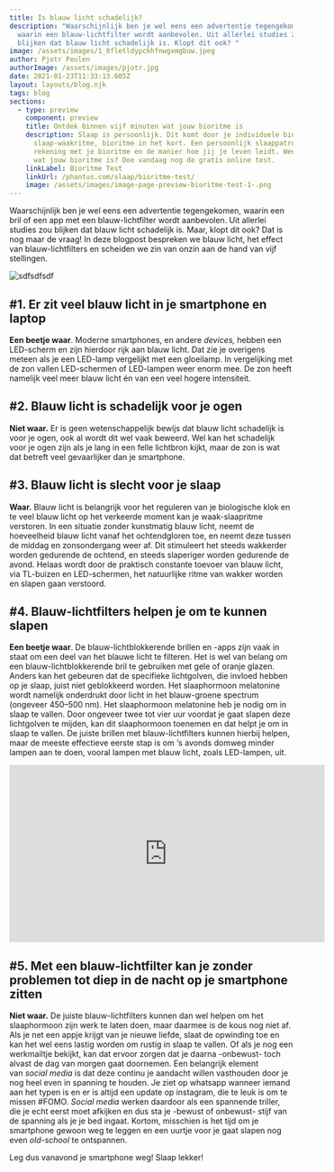 ```yaml
---
title: Is blauw licht schadelijk?
description: "Waarschijnlijk ben je wel eens een advertentie tegengekomen,
  waarin een blauw-lichtfilter wordt aanbevolen. Uit allerlei studies zou
  blijken dat blauw licht schadelijk is. Klopt dit ook? "
image: /assets/images/1_8fletldypckhfnwgxmgbuw.jpeg
author: Pjotr Peulen
authorImage: /assets/images/pjotr.jpg
date: 2021-01-23T11:33:13.605Z
layout: layouts/blog.njk
tags: blog
sections:
  - type: preview
    component: preview
    title: Ontdek binnen vijf minuten wat jouw bioritme is
    description: Slaap is persoonlijk. Dit komt door je individuele biologische
      slaap-waakritme, bioritme in het kort. Een persoonlijk slaappatroon houdt
      rekening met je bioritme en de manier hoe jij je leven leidt. Weet jij al
      wat jouw bioritme is? Doe vandaag nog de gratis online test.
    linkLabel: Bioritme Test
    linkUrl: /phantus.com/slaap/bioritme-test/
    image: /assets/images/image-page-preview-bioritme-test-1-.png
---
```

Waarschijnlijk ben je wel eens een advertentie tegengekomen, waarin een bril of een app met een blauw-lichtfilter wordt aanbevolen. Uit allerlei studies zou blijken dat blauw licht schadelijk is. Maar, klopt dit ook? Dat is nog maar de vraag! In deze blogpost bespreken we blauw licht, het effect van blauw-lichtfilters en scheiden we zin van onzin aan de hand van vijf stellingen.

![sdfsdfsdf](/assets/images/1_8fletldypckhfnwgxmgbuw.jpeg)

## \#1. Er zit veel blauw licht in je smartphone en laptop

**Een beetje waar**. Moderne smartphones, en andere *devices,* hebben een LED-scherm en zijn hierdoor rijk aan blauw licht. Dat zie je overigens meteen als je een LED-lamp vergelijkt met een gloeilamp. In vergelijking met de zon vallen LED-schermen of LED-lampen weer enorm mee. De zon heeft namelijk veel meer blauw licht én van een veel hogere intensiteit.

## \#2. Blauw licht is schadelijk voor je ogen

**Niet waar.** Er is geen wetenschappelijk bewijs dat blauw licht schadelijk is voor je ogen, ook al wordt dit wel vaak beweerd. Wel kan het schadelijk voor je ogen zijn als je lang in een felle lichtbron kijkt, maar de zon is wat dat betreft veel gevaarlijker dan je smartphone.

## \#3. Blauw licht is slecht voor je slaap

**Waar.** Blauw licht is belangrijk voor het reguleren van je biologische klok en te veel blauw licht op het verkeerde moment kan je waak-slaapritme verstoren. In een situatie zonder kunstmatig blauw licht, neemt de hoeveelheid blauw licht vanaf het ochtendgloren toe, en neemt deze tussen de middag en zonsondergang weer af. Dit stimuleert het steeds wakkerder worden gedurende de ochtend, en steeds slaperiger worden gedurende de avond. Helaas wordt door de praktisch constante toevoer van blauw licht, via TL-buizen en LED-schermen, het natuurlijke ritme van wakker worden en slapen gaan verstoord.

## \#4. Blauw-lichtfilters helpen je om te kunnen slapen

**Een beetje waar**. De blauw-lichtblokkerende brillen en -apps zijn vaak in staat om een deel van het blauwe licht te filteren. Het is wel van belang om een blauw-lichtblokkerende bril te gebruiken met gele of oranje glazen. Anders kan het gebeuren dat de specifieke lichtgolven, die invloed hebben op je slaap, juist niet geblokkeerd worden. Het slaaphormoon melatonine wordt namelijk onderdrukt door licht in het blauw-groene spectrum (ongeveer 450–500 nm). Het slaaphormoon melatonine heb je nodig om in slaap te vallen. Door ongeveer twee tot vier uur voordat je gaat slapen deze lichtgolven te mijden, kan dit slaaphormoon toenemen en dat helpt je om in slaap te vallen. De juiste brillen met blauw-lichtfilters kunnen hierbij helpen, maar de meeste effectieve eerste stap is om ‘s avonds domweg minder lampen aan te doen, vooral lampen met blauw licht, zoals LED-lampen, uit.

<iframe width="560" height="315" src="https://www.youtube.com/embed/u-7PvrKoDjk" frameborder="0" allow="accelerometer; autoplay; clipboard-write; encrypted-media; gyroscope; picture-in-picture" allowfullscreen></iframe>

## \#5. Met een blauw-lichtfilter kan je zonder problemen tot diep in de nacht op je smartphone zitten

**Niet waar.** De juiste blauw-lichtfilters kunnen dan wel helpen om het slaaphormoon zijn werk te laten doen, maar daarmee is de kous nog niet af. Als je net een appje krijgt van je nieuwe liefde, slaat de opwinding toe en kan het wel eens lastig worden om rustig in slaap te vallen. Of als je nog een werkmailtje bekijkt, kan dat ervoor zorgen dat je daarna -onbewust- toch alvast de dag van morgen gaat doornemen. Een belangrijk element van *social media* is dat deze continu je aandacht willen vasthouden door je nog heel even in spanning te houden. Je ziet op whatsapp wanneer iemand aan het typen is en er is altijd een update op instagram, die te leuk is om te missen #FOMO. *Social media* werken daardoor als een spannende triller, die je echt eerst moet afkijken en dus sta je -bewust of onbewust- stijf van de spanning als je je bed ingaat. Kortom, misschien is het tijd om je smartphone gewoon weg te leggen en een uurtje voor je gaat slapen nog even *old-school* te ontspannen.

Leg dus vanavond je smartphone weg! Slaap lekker!